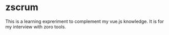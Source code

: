 # zscrum
This is a learning expreriment to complement my vue.js knowledge. It is for my interview with zoro tools.
